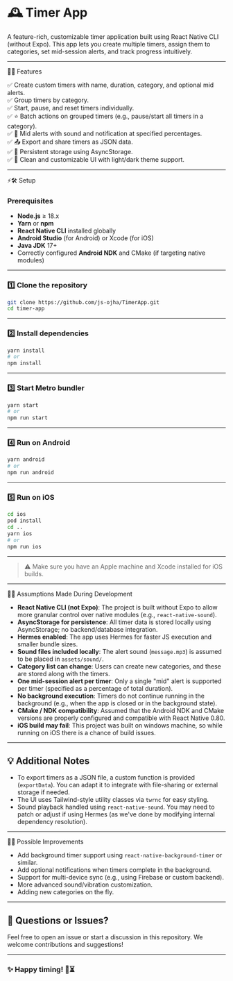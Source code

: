 # 🕰️ Timer App

A feature-rich, customizable timer application built using React Native CLI (without Expo).
This app lets you create multiple timers, assign them to categories, set mid-session alerts, and track progress intuitively.

---

🚀✨ Features

✅ Create custom timers with name, duration, category, and optional mid alerts.  
✅ Group timers by category.  
✅ Start, pause, and reset timers individually.  
✅ ⭐ Batch actions on grouped timers (e.g., pause/start all timers in a category).  
✅ 🔔 Mid alerts with sound and notification at specified percentages.  
✅ 📤 Export and share timers as JSON data.  
✅ 💾 Persistent storage using AsyncStorage.  
✅ 🎨 Clean and customizable UI with light/dark theme support.

---

⚡🛠️ Setup

### Prerequisites

- **Node.js** ≥ 18.x
- **Yarn** or **npm**
- **React Native CLI** installed globally
- **Android Studio** (for Android) or Xcode (for iOS)
- **Java JDK** 17+
- Correctly configured **Android NDK** and CMake (if targeting native modules)

---

### 1️⃣ Clone the repository

```bash
git clone https://github.com/js-ojha/TimerApp.git
cd timer-app
```

---

### 2️⃣ Install dependencies

```bash
yarn install
# or
npm install
```

---

### 3️⃣ Start Metro bundler

```bash
yarn start
# or
npm run start
```

---

### 4️⃣ Run on Android

```bash
yarn android
# or
npm run android
```

---

### 5️⃣ Run on iOS

```bash
cd ios
pod install
cd ..
yarn ios
# or
npm run ios
```

---

> ⚠️ Make sure you have an Apple machine and Xcode installed for iOS builds.

---

💭💡 Assumptions Made During Development

- **React Native CLI (not Expo)**: The project is built without Expo to allow more granular control over native modules (e.g., `react-native-sound`).
- **AsyncStorage for persistence**: All timer data is stored locally using AsyncStorage; no backend/database integration.
- **Hermes enabled**: The app uses Hermes for faster JS execution and smaller bundle sizes.
- **Sound files included locally**: The alert sound (`message.mp3`) is assumed to be placed in `assets/sound/`.
- **Category list can change**: Users can create new categories, and these are stored along with the timers.
- **One mid-session alert per timer**: Only a single "mid" alert is supported per timer (specified as a percentage of total duration).
- **No background execution**: Timers do not continue running in the background (e.g., when the app is closed or in the background state).
- **CMake / NDK compatibility**: Assumed that the Android NDK and CMake versions are properly configured and compatible with React Native 0.80.
- **iOS build may fail**: This project was built on windows machine, so while running on iOS there is a chance of build issues.

---

## 💡 Additional Notes

- To export timers as a JSON file, a custom function is provided (`exportData`). You can adapt it to integrate with file-sharing or external storage if needed.
- The UI uses Tailwind-style utility classes via `twrnc` for easy styling.
- Sound playback handled using `react-native-sound`. You may need to patch or adjust if using Hermes (as we've done by modifying internal dependency resolution).

---

🚀🔮 Possible Improvements

- Add background timer support using `react-native-background-timer` or similar.
- Add optional notifications when timers complete in the background.
- Support for multi-device sync (e.g., using Firebase or custom backend).
- More advanced sound/vibration customization.
- Adding new categories on the fly.

---

## 💬 Questions or Issues?

Feel free to open an issue or start a discussion in this repository. We welcome contributions and suggestions!

---

### ✨ Happy timing! 💪⏳
